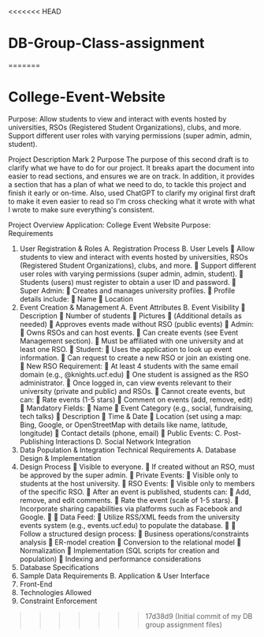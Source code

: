<<<<<<< HEAD
# DB-Group-Class-assignment
=======
# College-Event-Website
Purpose: Allow students to view and interact with events hosted by universities, RSOs (Registered Student Organizations), clubs, and more. Support different user roles with varying permissions (super admin, admin, student).

Project Description Mark 2
Purpose
The purpose of this second draft is to clarify what we have to do for our project. It breaks apart
the document into easier to read sections, and ensures we are on track. In addition,
it provides a section that has a plan of what we need to do, to tackle this project and finish it
early or on-time. Also, used ChatGPT to clarify my original first draft to make it even easier
to read so I'm cross checking what it wrote with what I wrote to make sure everything's
consistent.

Project Overview
Application: College Event Website
Purpose:
Requirements
1. User Registration & Roles
A. Registration Process
B. User Levels
 Allow students to view and interact with events hosted by universities, RSOs (Registered
Student Organizations), clubs, and more.
 Support different user roles with varying permissions (super admin, admin, student).
 Students (users) must register to obtain a user ID and password.
 Super Admin:
 Creates and manages university profiles.
 Profile details include:
 Name
 Location
2. Event Creation & Management
    A. Event Attributes
    B. Event Visibility
     Description
     Number of students
     Pictures
     (Additional details as needed)
     Approves events made without RSO (public events)
 Admin:
     Owns RSOs and can host events.
     Can create events (see Event Management section).
     Must be affiliated with one university and at least one RSO.
     Student:
     Uses the application to look up event information.
     Can request to create a new RSO or join an existing one.
  New RSO Requirement:
     At least 4 students with the same email domain (e.g., @knights.ucf.edu)
     One student is assigned as the RSO administrator.
     Once logged in, can view events relevant to their university (private and public) and
    RSOs.
     Cannot create events, but can:
     Rate events (1-5 stars)
     Comment on events (add, remove, edit)
     Mandatory Fields:
     Name
     Event Category (e.g., social, fundraising, tech talks)
     Description
     Time & Date
     Location (set using a map: Bing, Google, or OpenStreetMap with details like name,
    latitude, longitude)
     Contact details (phone, email)
       Public Events:
C. Post-Publishing Interactions
D. Social Network Integration
3. Data Population & Integration
Technical Requirements
A. Database Design & Implementation
1. Design Process
 Visible to everyone.
 If created without an RSO, must be approved by the super admin.
 Private Events:
 Visible only to students at the host university.
 RSO Events:
 Visible only to members of the specific RSO.
 After an event is published, students can:
 Add, remove, and edit comments.
 Rate the event (scale of 1-5 stars).
 Incorporate sharing capabilities via platforms such as Facebook and Google.

 Data Feed:
 Utilize RSS/XML feeds from the university events system (e.g., events.ucf.edu) to
populate the database.

 Follow a structured design process:
 Business operations/constraints analysis
 ER-model creation
 Conversion to the relational model
 Normalization
 Implementation (SQL scripts for creation and population)
 Indexing and performance considerations
2. Database Specifications
3. Sample Data Requirements
B. Application & User Interface
1. Front-End
2. Technologies Allowed
3. Constraint Enforcement
>>>>>>> 17d38d9 (Initial commit of my DB group assignment files)
